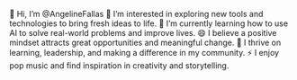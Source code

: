 👋 Hi, I’m @AngelineFallas
👀 I’m interested in exploring new tools and technologies to bring fresh ideas to life.
🌱 I’m currently learning how to use  AI to solve real-world problems and improve lives.
😄 I believe a positive mindset attracts great opportunities and meaningful change.
💞️ I thrive on learning, leadership, and making a difference in my community.
⚡ I enjoy pop music and find inspiration in creativity and storytelling.
